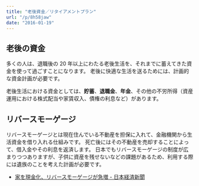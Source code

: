 ```yaml
---
title: "老後資金／リタイアメントプラン"
url: "/p/8h58jaw"
date: "2016-01-19"
---
```


老後の資金
----

多くの人は、退職後の 20 年以上にわたる老後生活を、それまでに蓄えてきた資金を使って過ごすことになります。
老後に快適な生活を送るためには、計画的な資金計画が必要です。

老後生活における資金としては、**貯蓄**、**退職金**、**年金**、その他の不労所得（資産運用における株式配当や家賃収入、債権の利息など）があります。


リバースモーゲージ
----

リバースモーゲージとは現在住んでいる不動産を担保に入れて、金融機関から生活資金を借り入れる仕組みです。
死亡後にはその不動産を売却することによって、借入金やその利息を返済します。
日本でもリバースモーゲージの制度が広まりつつありますが、子供に資産を残せないなどの課題があるため、利用する際には遺族のことを考えた計画が必要です。

* [家を現金化、リバースモーゲージが急増 - 日本経済新聞](http://www.nikkei.com/money/features/37.aspx?g=DGXMZO8566991014042015945M01)


